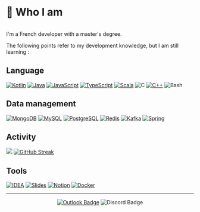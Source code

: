 # 🐨 Who I am 
<img src="https://komarev.com/ghpvc/?username=Distractic&style=flat-square&color=blue" alt=""/>

I'm a French developer with a master's degree.

The following points refer to my development knowledge, but I am still learning :

## Language

[![Kotlin](https://img.shields.io/badge/kotlin-7F52FF.svg?style=for-the-badge&logo=kotlin&logoColor=white)](https://kotlinlang.org/)
[![Java](https://img.shields.io/badge/java-%23ED8B00.svg?style=for-the-badge&logo=java&logoColor=white)](https://www.java.com)
[![JavaScript](https://img.shields.io/badge/javascript-%23323330.svg?style=for-the-badge&logo=javascript&logoColor=%23F7DF1E)](https://www.javascript.com/)
[![TypeScript](https://img.shields.io/badge/typescript-%23007ACC.svg?style=for-the-badge&logo=typescript&logoColor=white)](https://www.typescriptlang.org/)
[![Scala](https://img.shields.io/badge/scala-DC322F.svg?style=for-the-badge&logo=scala&logoColor=white)](https://scala-lang.org/)
![C](https://img.shields.io/badge/c-A8B9CC.svg?style=for-the-badge&logo=c&logoColor=white)
[![C++](https://img.shields.io/badge/c++-00599C.svg?style=for-the-badge&logo=cplusplus&logoColor=white)](https://cplusplus.com)
![Bash](https://img.shields.io/badge/gnubash-4EAA25.svg?style=for-the-badge&logo=gnubash&logoColor=white)

## Data management

[![MongoDB](https://img.shields.io/badge/mongodb-47A248.svg?style=for-the-badge&logo=mongodb&logoColor=white)](https://www.mongodb.com)
[![MySQL](https://img.shields.io/badge/mysql-4479A1.svg?style=for-the-badge&logo=mysql&logoColor=white)](https://www.mysql.com/fr/)
[![PostgreSQL](https://img.shields.io/badge/postgresql-4169E1.svg?style=for-the-badge&logo=postgresql&logoColor=white)](https://www.postgresql.org)
[![Redis](https://img.shields.io/badge/redis-DC382D.svg?style=for-the-badge&logo=redis&logoColor=white)](https://redis.io/)
[![Kafka](https://img.shields.io/badge/kafka-231F20.svg?style=for-the-badge&logo=apachekafka&logoColor=white)](https://kafka.apache.org/)
[![Spring](https://img.shields.io/badge/spring-6DB33F.svg?style=for-the-badge&logo=spring&logoColor=white)](https://spring.io/)

## Activity

![](https://github-readme-stats.vercel.app/api?username=Distractic&show_icons=true&theme=radical&count_private=true)
[![GitHub Streak](http://github-readme-streak-stats.herokuapp.com?user=Distractic&theme=dark&background=000000)](https://git.io/streak-stats)

## Tools

[![IDEA](https://img.shields.io/badge/idea-000000.svg?style=for-the-badge&logo=intellijidea&logoColor=white)](https://www.jetbrains.com/idea/)
[![Slides](https://img.shields.io/badge/slides-E4637C.svg?style=for-the-badge&logo=slides&logoColor=white)](https://slides.com/)
[![Notion](https://img.shields.io/badge/notion-000000.svg?style=for-the-badge&logo=notion&logoColor=white)](https://www.notion.so/)
[![Docker](https://img.shields.io/badge/docker-2496ED.svg?style=for-the-badge&logo=docker&logoColor=white)](https://www.notion.so/)

---

<p align="center">
  <a href="mailto:Distractic@outlook.fr"><img title="Distractic@outlook.fr" src="https://img.shields.io/badge/Distractic%40outlook.fr-0078D4?style=for-the-badge&logo=microsoftoutlook&logoColor=white" alt="Outlook Badge"></a>
  <img title="Tic#2756" src="https://img.shields.io/badge/Tic%232756-5865F2?style=for-the-badge&logo=discord&logoColor=white" alt="Discord Badge">
</p>
